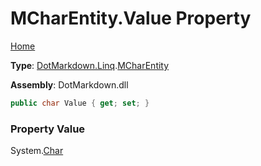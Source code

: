 # MCharEntity\.Value Property

[Home](../../../../README.md)

**Type**: [DotMarkdown.Linq](../../README.md)\.[MCharEntity](../README.md)

**Assembly**: DotMarkdown\.dll

```csharp
public char Value { get; set; }
```

### Property Value

System\.[Char](https://docs.microsoft.com/en-us/dotnet/api/system.char)

